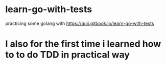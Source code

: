 # learn-go-with-tests
practicing some golang with https://quii.gitbook.io/learn-go-with-tests
# I also for the first time i learned how to to do TDD in practical way
